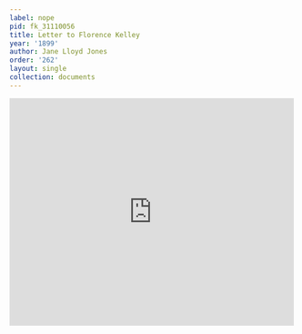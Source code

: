 ```yaml
---
label: nope
pid: fk_31110056
title: Letter to Florence Kelley
year: '1899'
author: Jane Lloyd Jones
order: '262'
layout: single
collection: documents
---
```

<iframe src="https://northwestern.app.box.com/embed/s/wat1losel6eiu4ndd1v6ojbax4bzknky?sortColumn=date&view=list" width="500" height="400" frameborder="0" allowfullscreen webkitallowfullscreen msallowfullscreen></iframe>
